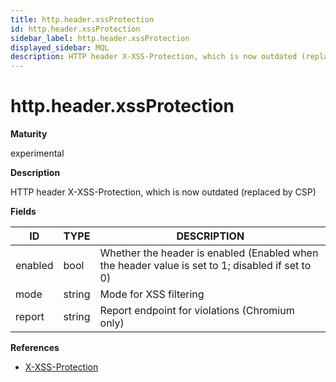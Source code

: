 ```yaml
---
title: http.header.xssProtection
id: http.header.xssProtection
sidebar_label: http.header.xssProtection
displayed_sidebar: MQL
description: HTTP header X-XSS-Protection, which is now outdated (replaced by CSP)
---
```


# http.header.xssProtection

**Maturity**

experimental

**Description**

HTTP header X-XSS-Protection, which is now outdated (replaced by CSP)

**Fields**

| ID      | TYPE   | DESCRIPTION                                                                                     |
| ------- | ------ | ----------------------------------------------------------------------------------------------- |
| enabled | bool   | Whether the header is enabled (Enabled when the header value is set to 1; disabled if set to 0) |
| mode    | string | Mode for XSS filtering                                                                          |
| report  | string | Report endpoint for violations (Chromium only)                                                  |

**References**

- [X-XSS-Protection](https://developer.mozilla.org/en-US/docs/Web/HTTP/Headers/X-XSS-Protection)
